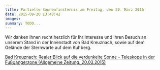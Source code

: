 ```yaml
---
title: Partielle Sonnenfinsternis am Freitag, den 20. März 2015
date: 2015-09-26 13:48:42
images: 
summary: TODO...
---
```

Wir danken Ihnen recht herzlich für Ihr Interesse und Ihren Besuch an unserem Stand in der Innenstadt von Bad Kreuznach, sowie auf dem Gelände der Sternwarte auf dem Kuhberg.

[Bad Kreuznach: Realer Blick auf die verdunkelte Sonne - Teleskope in der Fußgängerzone (Allgemeine Zeitung, 20.03.2015)](http://www.allgemeine-zeitung.de/lokales/bad-kreuznach/stadt-bad-kreuznach/bad-kreuznach-realer-blick-auf-die-verdunkelte-sonne-teleskope-in-der-fussgaengerzone_15120462.htm)